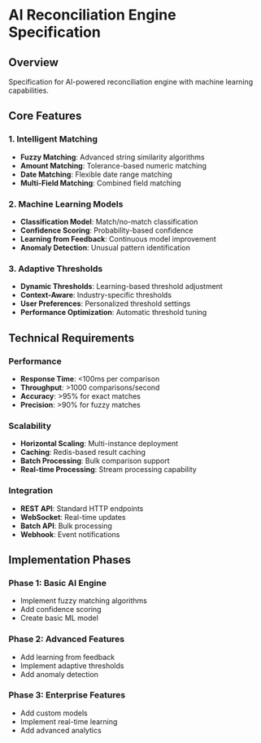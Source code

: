 # AI Reconciliation Engine Specification

## Overview
Specification for AI-powered reconciliation engine with machine learning capabilities.

## Core Features

### 1. Intelligent Matching
- **Fuzzy Matching**: Advanced string similarity algorithms
- **Amount Matching**: Tolerance-based numeric matching
- **Date Matching**: Flexible date range matching
- **Multi-Field Matching**: Combined field matching

### 2. Machine Learning Models
- **Classification Model**: Match/no-match classification
- **Confidence Scoring**: Probability-based confidence
- **Learning from Feedback**: Continuous model improvement
- **Anomaly Detection**: Unusual pattern identification

### 3. Adaptive Thresholds
- **Dynamic Thresholds**: Learning-based threshold adjustment
- **Context-Aware**: Industry-specific thresholds
- **User Preferences**: Personalized threshold settings
- **Performance Optimization**: Automatic threshold tuning

## Technical Requirements

### Performance
- **Response Time**: <100ms per comparison
- **Throughput**: >1000 comparisons/second
- **Accuracy**: >95% for exact matches
- **Precision**: >90% for fuzzy matches

### Scalability
- **Horizontal Scaling**: Multi-instance deployment
- **Caching**: Redis-based result caching
- **Batch Processing**: Bulk comparison support
- **Real-time Processing**: Stream processing capability

### Integration
- **REST API**: Standard HTTP endpoints
- **WebSocket**: Real-time updates
- **Batch API**: Bulk processing
- **Webhook**: Event notifications

## Implementation Phases

### Phase 1: Basic AI Engine
- Implement fuzzy matching algorithms
- Add confidence scoring
- Create basic ML model

### Phase 2: Advanced Features
- Add learning from feedback
- Implement adaptive thresholds
- Add anomaly detection

### Phase 3: Enterprise Features
- Add custom models
- Implement real-time learning
- Add advanced analytics
